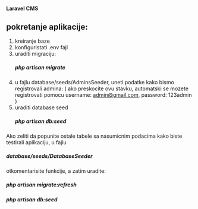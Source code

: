 <h4>Laravel CMS</h4>

## pokretanje aplikacije:
   1) kreiranje baze
   2) konfiguristati .env fajl
   3) uraditi migraciju:
       <h5> php artisan migrate</h5>
   4) u fajlu database/seeds/AdminsSeeder, uneti podatke kako bismo registrovali admina:
      ( ako preskocite ovu stavku, automatski se mozete registrovati pomocu username: admin@gmail.com, password: 123admin )
   5) uraditi database seed
      <h5> php artisan db:seed <h5>
   
   Ako zeliti da popunite ostale tabele sa nasumicnim podacima kako biste testirali aplikaciju, 
   u fajlu  <h5> database/seeds/DatabaseSeeder</h4>  otkomentarisite  funkcije, a zatim uradite:
   <h5> php artisan migrate:refresh</h5> 
   <h5> php artisan db:seed </h5>
    

